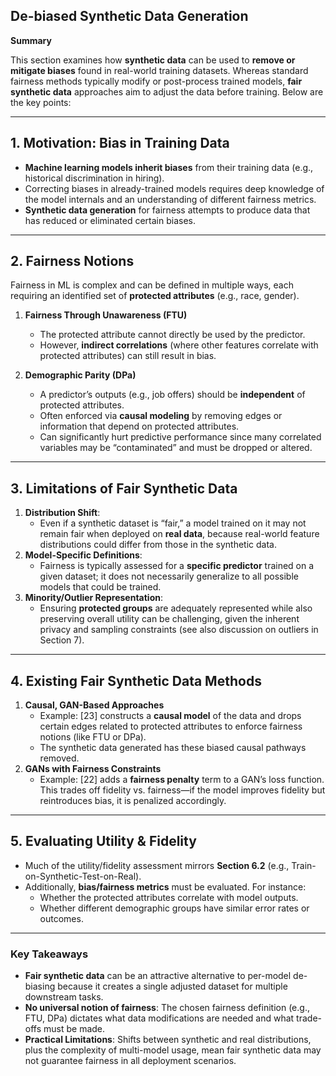 ## De-biased Synthetic Data Generation

**Summary**

This section examines how **synthetic data** can be used to **remove or mitigate biases** found in real-world training datasets. Whereas standard fairness methods typically modify or post-process trained models, **fair synthetic data** approaches aim to adjust the data before training. Below are the key points:

---

## 1. Motivation: Bias in Training Data

- **Machine learning models inherit biases** from their training data (e.g., historical discrimination in hiring).
- Correcting biases in already-trained models requires deep knowledge of the model internals and an understanding of different fairness metrics.
- **Synthetic data generation** for fairness attempts to produce data that has reduced or eliminated certain biases.

---

## 2. Fairness Notions

Fairness in ML is complex and can be defined in multiple ways, each requiring an identified set of **protected attributes** (e.g., race, gender).

1. **Fairness Through Unawareness (FTU)**

   - The protected attribute cannot directly be used by the predictor.
   - However, **indirect correlations** (where other features correlate with protected attributes) can still result in bias.

2. **Demographic Parity (DPa)**
   - A predictor’s outputs (e.g., job offers) should be **independent** of protected attributes.
   - Often enforced via **causal modeling** by removing edges or information that depend on protected attributes.
   - Can significantly hurt predictive performance since many correlated variables may be “contaminated” and must be dropped or altered.

---

## 3. Limitations of Fair Synthetic Data

1. **Distribution Shift**:
   - Even if a synthetic dataset is “fair,” a model trained on it may not remain fair when deployed on **real data**, because real-world feature distributions could differ from those in the synthetic data.
2. **Model-Specific Definitions**:
   - Fairness is typically assessed for a **specific predictor** trained on a given dataset; it does not necessarily generalize to all possible models that could be trained.
3. **Minority/Outlier Representation**:
   - Ensuring **protected groups** are adequately represented while also preserving overall utility can be challenging, given the inherent privacy and sampling constraints (see also discussion on outliers in Section 7).

---

## 4. Existing Fair Synthetic Data Methods

1. **Causal, GAN-Based Approaches**
   - Example: [23] constructs a **causal model** of the data and drops certain edges related to protected attributes to enforce fairness notions (like FTU or DPa).
   - The synthetic data generated has these biased causal pathways removed.
2. **GANs with Fairness Constraints**
   - Example: [22] adds a **fairness penalty** term to a GAN’s loss function. This trades off fidelity vs. fairness—if the model improves fidelity but reintroduces bias, it is penalized accordingly.

---

## 5. Evaluating Utility & Fidelity

- Much of the utility/fidelity assessment mirrors **Section 6.2** (e.g., Train-on-Synthetic-Test-on-Real).
- Additionally, **bias/fairness metrics** must be evaluated. For instance:
  - Whether the protected attributes correlate with model outputs.
  - Whether different demographic groups have similar error rates or outcomes.

---

### Key Takeaways

- **Fair synthetic data** can be an attractive alternative to per-model de-biasing because it creates a single adjusted dataset for multiple downstream tasks.
- **No universal notion of fairness**: The chosen fairness definition (e.g., FTU, DPa) dictates what data modifications are needed and what trade-offs must be made.
- **Practical Limitations**: Shifts between synthetic and real distributions, plus the complexity of multi-model usage, mean fair synthetic data may not guarantee fairness in all deployment scenarios.
